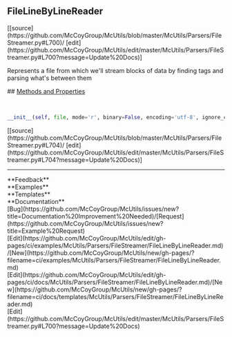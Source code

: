 ## <a id="McUtils.Parsers.FileStreamer.FileLineByLineReader">FileLineByLineReader</a> 

<div class="docs-source-link" markdown="1">
[[source](https://github.com/McCoyGroup/McUtils/blob/master/McUtils/Parsers/FileStreamer.py#L700)/
[edit](https://github.com/McCoyGroup/McUtils/edit/master/McUtils/Parsers/FileStreamer.py#L700?message=Update%20Docs)]
</div>

Represents a file from which we'll stream blocks of data by finding tags and parsing what's between them







<div class="collapsible-section">
 <div class="collapsible-section collapsible-section-header" markdown="1">
## <a class="collapse-link" data-toggle="collapse" href="#methods" markdown="1"> Methods and Properties</a> <a class="float-right" data-toggle="collapse" href="#methods"><i class="fa fa-chevron-down"></i></a>
 </div>
 <div class="collapsible-section collapsible-section-body collapse show" id="methods" markdown="1">
 
<a id="McUtils.Parsers.FileStreamer.FileLineByLineReader.__init__" class="docs-object-method">&nbsp;</a> 
```python
__init__(self, file, mode='r', binary=False, encoding='utf-8', ignore_comments=False, max_nesting_depth=-1, **kw): 
```
<div class="docs-source-link" markdown="1">
[[source](https://github.com/McCoyGroup/McUtils/blob/master/McUtils/Parsers/FileStreamer.py#L704)/
[edit](https://github.com/McCoyGroup/McUtils/edit/master/McUtils/Parsers/FileStreamer.py#L704?message=Update%20Docs)]
</div>
 </div>
</div>












---


<div markdown="1" class="text-secondary">
<div class="container">
  <div class="row">
   <div class="col" markdown="1">
**Feedback**   
</div>
   <div class="col" markdown="1">
**Examples**   
</div>
   <div class="col" markdown="1">
**Templates**   
</div>
   <div class="col" markdown="1">
**Documentation**   
</div>
   <div class="col" markdown="1">
   
</div>
   <div class="col" markdown="1">
   
</div>
   <div class="col" markdown="1">
   
</div>
</div>
  <div class="row">
   <div class="col" markdown="1">
[Bug](https://github.com/McCoyGroup/McUtils/issues/new?title=Documentation%20Improvement%20Needed)/[Request](https://github.com/McCoyGroup/McUtils/issues/new?title=Example%20Request)   
</div>
   <div class="col" markdown="1">
[Edit](https://github.com/McCoyGroup/McUtils/edit/gh-pages/ci/examples/McUtils/Parsers/FileStreamer/FileLineByLineReader.md)/[New](https://github.com/McCoyGroup/McUtils/new/gh-pages/?filename=ci/examples/McUtils/Parsers/FileStreamer/FileLineByLineReader.md)   
</div>
   <div class="col" markdown="1">
[Edit](https://github.com/McCoyGroup/McUtils/edit/gh-pages/ci/docs/McUtils/Parsers/FileStreamer/FileLineByLineReader.md)/[New](https://github.com/McCoyGroup/McUtils/new/gh-pages/?filename=ci/docs/templates/McUtils/Parsers/FileStreamer/FileLineByLineReader.md)   
</div>
   <div class="col" markdown="1">
[Edit](https://github.com/McCoyGroup/McUtils/edit/master/McUtils/Parsers/FileStreamer.py#L700?message=Update%20Docs)   
</div>
   <div class="col" markdown="1">
   
</div>
   <div class="col" markdown="1">
   
</div>
   <div class="col" markdown="1">
   
</div>
</div>
</div>
</div>